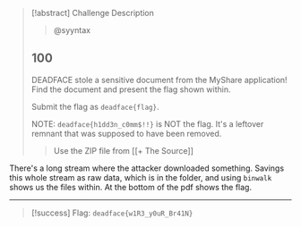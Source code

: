 > [!abstract] Challenge Description
> > @syyntax
> ## 100
> DEADFACE stole a sensitive document from the MyShare application! Find the document and present the flag shown within.
> 
> Submit the flag as `deadface{flag}`.
> 
> NOTE: `deadface{h1dd3n_c0mm$!!}` is NOT the flag. It's a leftover remnant that was supposed to have been removed.
> 
> > Use the ZIP file from [[+ The Source]]

There's a long stream where the attacker downloaded something. Savings this whole stream as raw data, which is in the folder, and using `binwalk` shows us the files within. At the bottom of the pdf shows the flag.

---
> [!success] Flag: `deadface{w1R3_y0uR_Br41N}`
